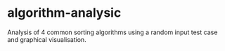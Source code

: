 # algorithm-analysic
Analysis of 4 common sorting algorithms using a random input test case and graphical visualisation.
